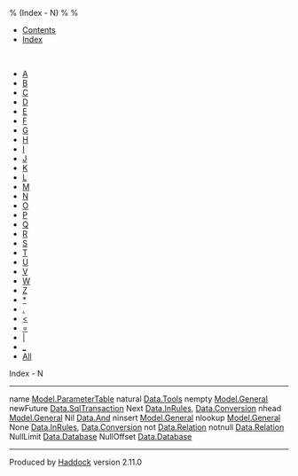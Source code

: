 % (Index - N)
% 
% 

-   [Contents](index.html)
-   [Index](doc-index.html)

 

-   [A](doc-index-A.html)
-   [B](doc-index-B.html)
-   [C](doc-index-C.html)
-   [D](doc-index-D.html)
-   [E](doc-index-E.html)
-   [F](doc-index-F.html)
-   [G](doc-index-G.html)
-   [H](doc-index-H.html)
-   [I](doc-index-I.html)
-   [J](doc-index-J.html)
-   [K](doc-index-K.html)
-   [L](doc-index-L.html)
-   [M](doc-index-M.html)
-   [N](doc-index-N.html)
-   [O](doc-index-O.html)
-   [P](doc-index-P.html)
-   [Q](doc-index-Q.html)
-   [R](doc-index-R.html)
-   [S](doc-index-S.html)
-   [T](doc-index-T.html)
-   [U](doc-index-U.html)
-   [V](doc-index-V.html)
-   [W](doc-index-W.html)
-   [Z](doc-index-Z.html)
-   [\*](doc-index-42.html)
-   [.](doc-index-46.html)
-   [\<](doc-index-60.html)
-   [=](doc-index-61.html)
-   [|](doc-index-124.html)
-   [\_](doc-index-95.html)
-   [All](doc-index-All.html)

Index - N

  ------------ ------------------------------------------------------------------------------------------
  name         [Model.ParameterTable](Model-ParameterTable.html#v:name)
  natural      [Data.Tools](Data-Tools.html#v:natural)
  nempty       [Model.General](Model-General.html#v:nempty)
  newFuture    [Data.SqlTransaction](Data-SqlTransaction.html#v:newFuture)
  Next         [Data.InRules](Data-InRules.html#v:Next), [Data.Conversion](Data-Conversion.html#v:Next)
  nhead        [Model.General](Model-General.html#v:nhead)
  Nil          [Data.And](Data-And.html#v:Nil)
  ninsert      [Model.General](Model-General.html#v:ninsert)
  nlookup      [Model.General](Model-General.html#v:nlookup)
  None         [Data.InRules](Data-InRules.html#v:None), [Data.Conversion](Data-Conversion.html#v:None)
  not          [Data.Relation](Data-Relation.html#v:not)
  notnull      [Data.Relation](Data-Relation.html#v:notnull)
  NullLimit    [Data.Database](Data-Database.html#v:NullLimit)
  NullOffset   [Data.Database](Data-Database.html#v:NullOffset)
  ------------ ------------------------------------------------------------------------------------------

Produced by [Haddock](http://www.haskell.org/haddock/) version 2.11.0
